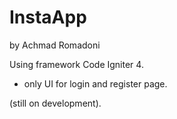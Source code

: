 # InstaApp
by Achmad Romadoni

Using framework Code Igniter 4. <br>
<ul>
  <li>only UI for login and register page.</li>
</ul>
(still on development).

